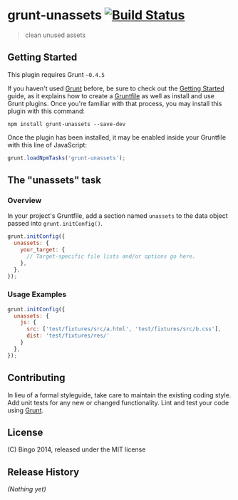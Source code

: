# grunt-unassets [![Build Status](https://travis-ci.org/obingo/grunt-tplinc.svg)](https://travis-ci.org/obingo/grunt-tplinc)

> clean unused assets

## Getting Started
This plugin requires Grunt `~0.4.5`

If you haven't used [Grunt](http://gruntjs.com/) before, be sure to check out the [Getting Started](http://gruntjs.com/getting-started) guide, as it explains how to create a [Gruntfile](http://gruntjs.com/sample-gruntfile) as well as install and use Grunt plugins. Once you're familiar with that process, you may install this plugin with this command:

```shell
npm install grunt-unassets --save-dev
```

Once the plugin has been installed, it may be enabled inside your Gruntfile with this line of JavaScript:

```js
grunt.loadNpmTasks('grunt-unassets');
```

## The "unassets" task

### Overview
In your project's Gruntfile, add a section named `unassets` to the data object passed into `grunt.initConfig()`.

```js
grunt.initConfig({
  unassets: {
    your_target: {
      // Target-specific file lists and/or options go here.
    },
  },
});
```

### Usage Examples
```js
grunt.initConfig({
  unassets: {
    js: {
      src: ['test/fixtures/src/a.html', 'test/fixtures/src/b.css'],
      dist: 'test/fixtures/res/'
    }
  },
});
```

## Contributing
In lieu of a formal styleguide, take care to maintain the existing coding style. Add unit tests for any new or changed functionality. Lint and test your code using [Grunt](http://gruntjs.com/).

## License
(C) Bingo 2014, released under the MIT license

## Release History
_(Nothing yet)_
